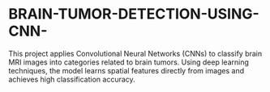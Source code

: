 # BRAIN-TUMOR-DETECTION-USING-CNN-
This project applies Convolutional Neural Networks (CNNs) to classify brain MRI images into categories related to brain tumors. Using deep learning techniques, the model learns spatial features directly from images and achieves high classification accuracy. 
